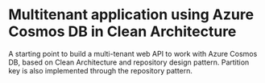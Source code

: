 # Multitenant application using Azure Cosmos DB in Clean Architecture
A starting point to build a multi-tenant web API to work with Azure Cosmos DB, based on Clean Architecture and repository design pattern. Partition key is also implemented through the repository pattern.
